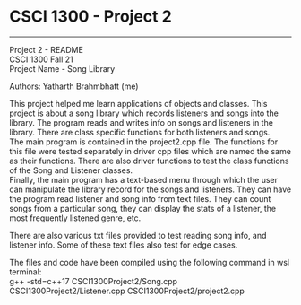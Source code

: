 # CSCI 1300 - Project 2

---

Project 2 - README <br>
CSCI 1300 Fall 21 <br>
Project Name - Song Library <br>

Authors: Yatharth Brahmbhatt (me)

This project helped me learn applications of objects and classes. This project is about a song library which records listeners and songs into the library. The program reads and writes info on songs and listeners in the library. There are class specific functions for both listeners and songs. <br>
The main program is contained in the project2.cpp file. The functions for this file were tested separately in driver cpp files which are named the same as their functions. There are also driver functions to test the class functions of the Song and Listener classes. <br>
Finally, the main program has a text-based menu through which the user can manipulate the library record for the songs and listeners. They can have the program read listener and song info from text files. They can count songs from a particular song, they can display the stats of a listener, the most frequently listened genre, etc. <br>

There are also various txt files provided to test reading song info, and listener info. Some of these text files also test for edge cases. <br>

The files and code have been compiled using the following command in wsl terminal: <br>
g++ -std=c++17 CSCI1300Project2/Song.cpp CSCI1300Project2/Listener.cpp CSCI1300Project2/project2.cpp
